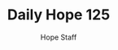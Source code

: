 ---
image: /assets/img/daily-hope-default-artwork.png
title: Daily Hope 125
number: 125
categories:
  - Daily Hope
author: Hope Staff
notes: Daily Hope 125
embed: >-
  EMBED_GOES_HERE
---